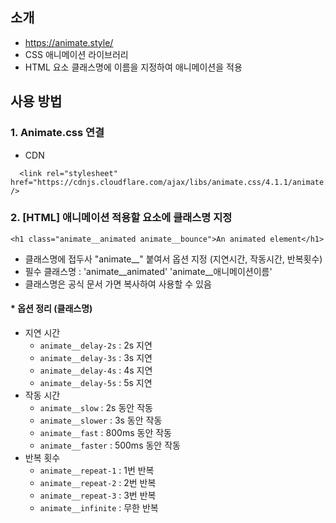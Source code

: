 ## 소개
- https://animate.style/
- CSS 애니메이션 라이브러리
- HTML 요소 클래스명에 이름을 지정하여 애니메이션을 적용

## 사용 방법
### 1. Animate.css 연결
- CDN
```
  <link rel="stylesheet" href="https://cdnjs.cloudflare.com/ajax/libs/animate.css/4.1.1/animate.min.css" />
```

### 2. [HTML] 애니메이션 적용할 요소에 클래스명 지정
```
<h1 class="animate__animated animate__bounce">An animated element</h1>
```
  - 클래스명에 접두사 "animate__" 붙여서 옵션 지정 (지연시간, 작동시간, 반복횟수)
  - 필수 클래스명 : 'animate__animated' 'animate__애니메이션이름'
  - 클래스명은 공식 문서 가면 복사하여 사용할 수 있음

#### * 옵션 정리 (클래스명)
- 지연 시간
  - ```animate__delay-2s``` : 2s 지연
  - ```animate__delay-3s``` : 3s 지연
  - ```animate__delay-4s``` : 4s 지연
  - ```animate__delay-5s``` : 5s 지연
- 작동 시간
  - ```animate__slow``` : 2s 동안 작동
  - ```animate__slower``` : 3s 동안 작동
  - ```animate__fast``` : 800ms 동안 작동
  - ```animate__faster``` : 500ms 동안 작동
- 반복 횟수
  - ```animate__repeat-1``` : 1번 반복
  - ```animate__repeat-2``` : 2번 반복
  - ```animate__repeat-3``` : 3번 반복
  - ```animate__infinite``` : 무한 반복
